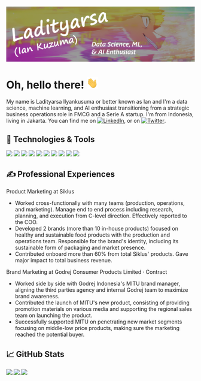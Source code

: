 [![Header](https://github.com/IanKuzuma/IanKuzuma/blob/f0f6e8c84ddcadb8f387af7a75cd0b6628f3c54e/readme_header.png "Header")](https://github.com/IanKuzuma)

# Oh, hello there! <img src="https://github.com/IanKuzuma/IanKuzuma/blob/3b99c8de00cb2a9a8e95edac4cc6b851787b5f89/wave.gif" width="30px" height="30px" />

My name is Ladityarsa Ilyankusuma or better known as Ian and I'm a data science, machine learning, and AI enthusiast transitioning from a strategic business operations role in FMCG and a Serie A startup. I'm from Indonesia, living in Jakarta. You can find me on [![LinkedIn][3.2]][3], or on [![Twitter][1.2]][1].

## 🔧 Technologies & Tools
![](https://img.shields.io/badge/OS-Windows-informational?style=flat&logo=windows&logoColor=white&color=2bbc8a)
![](https://img.shields.io/badge/Code-Python-informational?style=flat&logo=python&logoColor=white&color=2bbc8a)
![](https://img.shields.io/badge/Shell-Bash-informational?style=flat&logo=gnu-bash&logoColor=white&color=2bbc8a)
![](https://img.shields.io/badge/Tools-PostgreSQL-informational?style=flat&logo=postgresql&logoColor=white&color=2bbc8a)
![](https://img.shields.io/badge/Tools-MongoDB-informational?style=flat&logo=postgresql&logoColor=white&color=2bbc8a)
![](https://img.shields.io/badge/Tools-Apache_Airflow-informational?style=flat&logo=postgresql&logoColor=white&color=2bbc8a)
![](https://img.shields.io/badge/Tools-AWS_Glue-informational?style=flat&logo=postgresql&logoColor=white&color=2bbc8a)
![](https://img.shields.io/badge/Tools-Docker-informational?style=flat&logo=docker&logoColor=white&color=2bbc8a)
![](https://img.shields.io/badge/Cloud-Google_Colab-informational?style=flat&logo=digitalocean&logoColor=white&color=2bbc8a)
![](https://img.shields.io/badge/Cloud-Hugging_Face-informational?style=flat&logo=digitalocean&logoColor=white&color=2bbc8a)

## &#x270d; Professional Experiences

Product Marketing at Siklus

- Worked cross-functionally with many teams (production, operations, and marketing). Manage end to end process including research, planning, and execution from C-level direction. Effectively reported to the COO.
- Developed 2 brands (more than 10 in-house products) focused on healthy and sustainable food products with the production and operations team. Responsible for the brand's identity, including its sustainable form of packaging and market presence.
- Contributed onboard more than 60% from total Siklus' products. Gave major impact to total business revenue.

Brand Marketing at Godrej Consumer Products Limited · Contract

- Worked side by side with Godrej Indonesia's MITU brand manager, aligning the third parties agency and internal Godrej team to maximize brand awareness.
- Contributed the launch of MITU's new product, consisting of providing promotion materials on various media and supporting the regional sales team on launching the product.
- Successfully supported MITU on penetrating new market segments focusing on middle-low price products, making sure the marketing reached the potential buyer.

## &#x1f4c8; GitHub Stats

<a href="https://github.com/MartinHeinz/MartinHeinz">
  <img align="center" src="https://github-readme-stats.vercel.app/api/top-langs/?username=MartinHeinz&hide=java,html,tex&title_color=ffffff&text_color=c9cacc&icon_color=2bbc8a&bg_color=1d1f21&langs_count=3" />
</a>
<!-- <a href="https://github.com/MartinHeinz/MartinHeinz">
  <img align="center" src="https://github-readme-stats.vercel.app/api?username=MartinHeinz&show_icons=true&line_height=27&count_private=true&title_color=ffffff&text_color=c9cacc&icon_color=2bbc8a&bg_color=1d1f21" alt="Martin's GitHub Stats" />
</a> -->

<a href="https://github.com/MartinHeinz/python-project-blueprint">
  <img align="center" src="https://github-readme-stats.vercel.app/api/pin/?username=MartinHeinz&repo=python-project-blueprint&title_color=ffffff&text_color=c9cacc&icon_color=2bbc8a&bg_color=1d1f21" />
</a>


<a href="https://github.com/MartinHeinz/go-project-blueprint">
  <img align="center" src="https://github-readme-stats.vercel.app/api/pin/?username=MartinHeinz&repo=go-project-blueprint&title_color=ffffff&text_color=c9cacc&icon_color=2bbc8a&bg_color=1d1f21" />
</a>    

<!-- links to social media icons -->

<!-- icons with padding -->

[1.1]: http://i.imgur.com/tXSoThF.png (twitter icon with padding)
[2.1]: http://i.imgur.com/0o48UoR.png (github icon with padding)

<!-- icons without padding -->

[1.2]: http://i.imgur.com/wWzX9uB.png (twitter icon without padding)
[2.2]: http://i.imgur.com/9I6NRUm.png (github icon without padding)
[3.2]: https://raw.githubusercontent.com/MartinHeinz/MartinHeinz/master/linkedin-3-16.png (LinkedIn icon without padding)


<!-- links to your social media accounts -->

[1]: https://x.com/IanKuzuma42
[2]: https://github.com/IanKuzuma
[3]: https://www.linkedin.com/in/ladityarsa-ian/


<!-- Resources -->
<!-- Icons: https://simpleicons.org/ -->
<!-- GitHub Stats: https://github.com/anuraghazra/github-readme-stats -->
<!-- Emojis: https://emojipedia.org/emoji/ -->
<!-- HTML Emojis: https://www.fileformat.info/index.htm -->
<!-- Shields: https://shields.io/ -->
<!-- Awesome GitHub Profile README: https://github.com/abhisheknaiidu/awesome-github-profile-readme -->
